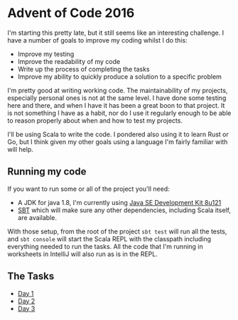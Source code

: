 # Advent of Code 2016

I'm starting this pretty late, but it still seems like an interesting challenge.
I have a number of goals to improve my coding whilst I do this:

- Improve my testing
- Improve the readability of my code
- Write up the process of completing the tasks
- Improve my ability to quickly produce a solution to a specific problem

I'm pretty good at writing working code. The maintainability of my projects,
especially personal ones is not at the same level. I have done some testing here
and there, and when I have it has been a great boon to that project. It is not
something I have as a habit, nor do I use it regularly enough to be able to
reason properly about when and how to test my projects.

I'll be using Scala to write the code. I pondered also using it to learn Rust or
Go, but I think given my other goals using a language I'm fairly familiar with
will help.

## Running my code

If you want to run some or all of the project you'll need:

- A JDK for java 1.8, I'm currently using [Java SE Development Kit
  8u121](http://www.oracle.com/technetwork/java/javase/downloads/jdk8-downloads-2133151.html)
- [SBT](http://www.scala-sbt.org/) which will make sure any other dependencies, including Scala itself, are available.

With those setup, from the root of the project `sbt test` will run all the
tests, and `sbt console` will start the Scala REPL with the classpath including
everything needed to run the tasks. All the code that I'm running in worksheets
in IntelliJ will also run as is in the REPL.

## The Tasks

- [Day 1](./day1)
- [Day 2](./day2)
- [Day 3](./day3)

